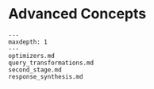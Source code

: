 # Advanced Concepts


```{toctree}
---
maxdepth: 1
---
optimizers.md
query_transformations.md
second_stage.md
response_synthesis.md
```